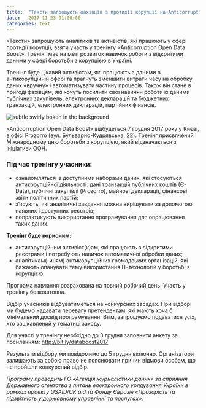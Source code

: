 ```yaml
---
title:  "Тексти запрошують фахівців з протидії корупції на Anticorruption Open Data Boost"
date:   2017-11-23 01:00:00
categories: text
---
```


«Тексти» запрошують аналітиків та активістів, які працюють у сфері протидії корупції, взяти участь у тренінгу «Anticorruption Open Data Boost». Тренінг має на меті розвиток навичок роботи з відкритими даними у сфері боротьби з корупцією в Україні.

Тренінг буде цікавий активістам, які працюють з даними в антикорупційній сфері та прагнуть зменшити витрати часу на обробку даних «вручну» і автоматизувати частину процесів. Також він стане в пригоді фахівцям, які хочуть посилити свої навички роботи із даними публічних закупівель, електронних декларацій та бюджетних транзакцій, електронних декларацій, партійних фінансів.



![subtle swirly bokeh in the background](http://texty.org.ua/action/file/download?file_guid=81073)

«Anticorruption Open Data Boost» відбудеться 7 грудня 2017 року у Києві, в офісі Prozorro (вул. Бульварно-Кудрявська, 22). Тренінг присвячений Міжнародному дню боротьби з корупцією, який відзначається з ініціативи ООН.

### **Під час тренінгу учасники:**
- ознайомляться із доступними наборами даних, які стосуються антикорупційної діяльності: дані транзакцій публічних коштів (Є-Data), публічні закупівлі (Prozorro), майнові декларації, фінансові звіти політичних партій;
- з’ясують, які аналітичні завдання можна вирішувати за допомогою наявних і доступних реєстрів;
- попрактикують використання програмування для опрацювання таких даних.

**Тренінг буде корисним:**
- антикорупційним активіст(к)ам, які працюють з відкритими реєстрами і потребують навичок автоматичної обробки даних;
- аналітикам(-иням) антикорупційних громадських організацій, які бажають опанувати тему використання ІТ-технологій у боротьбі з корупцією.

Програма навчання розрахована на повний робочий день. Участь у тренінгу безкоштовна.

Відбір учасників відбуватиметься на конкурсних засадах. При відборі ми будемо надавати перевагу претендентам, які мають хоча б мінімальний досвід програмування. Втім, запрошуємо подаватися усіх, хто зацікавлений у тематиці заходу.

Для участі у тренінгу необхідно до 3 грудня заповнити анкету за посиланням: http://bit.ly/databoost2017

Результати відбору ми повідомимо до 5 грудня включно. Організатори залишають за собою право не пояснювати причин відмови особам, що не пройшли конкурсний відбір.

*Програму проводить ГО «Агенція журналістики даних» за сприяння Державного агентства з питань електронного урядування України в рамках проекту USAID/UK aid та Фонду Євразія «Прозорість та підзвітність у державному управлінні та послугах».*
